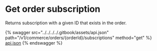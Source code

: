 # Get order subscription

Returns subscription with a given ID that exists in the order.

{% swagger src="../../../../.gitbook/assets/api.json" path="/v1/commerce/orders/{orderId}/subscriptions" method="get" %}
[api.json](../../../../.gitbook/assets/api.json)
{% endswagger %}
